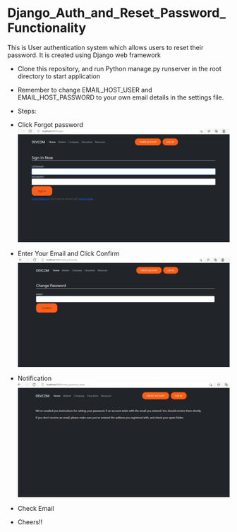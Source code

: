 # Django_Auth_and_Reset_Password_Functionality
This is User authentication system which allows users to reset their password. It is created using Django web framework

- Clone this repository, and run Python manage.py runserver in the root directory to start application

- Remember to change EMAIL_HOST_USER and EMAIL_HOST_PASSWORD to your own email details in the settings file.

- Steps:
- Click Forgot password
![](https://github.com/olumide1128/Django_Auth_and_Reset_Password_Functionality/blob/master/screenshots/Screenshot%20(108).png)

- Enter Your Email and Click Confirm
![](https://github.com/olumide1128/Django_Auth_and_Reset_Password_Functionality/blob/master/screenshots/Screenshot%20().png)

- Notification
![](https://github.com/olumide1128/Django_Auth_and_Reset_Password_Functionality/blob/master/screenshots/Screenshot%20(109).png)

- Check Email




- Cheers!!
